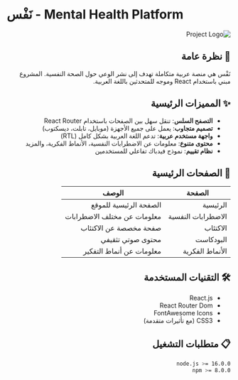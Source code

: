 # نَفْس - Mental Health Platform

<div dir="rtl">

![Project Logo](./src/assets/images/logo3.png)

## 🌟 نظرة عامة
نَفْس هي منصة عربية متكاملة تهدف إلى نشر الوعي حول الصحة النفسية. المشروع مبني باستخدام React وموجه للمتحدثين باللغة العربية.

## ✨ المميزات الرئيسية

- **التصفح السلس**: تنقل سهل بين الصفحات باستخدام React Router
- **تصميم متجاوب**: يعمل على جميع الأجهزة (موبايل، تابلت، ديسكتوب)
- **واجهة مستخدم عربية**: تدعم اللغة العربية بشكل كامل (RTL)
- **محتوى متنوع**: معلومات عن الاضطرابات النفسية، الأنماط الفكرية، والمزيد
- **نظام تقييم**: نموذج فيدباك تفاعلي للمستخدمين

## 📑 الصفحات الرئيسية

| الصفحة | الوصف |
|--------|--------|
| الرئيسية | الصفحة الرئيسية للموقع |
| الاضطرابات النفسية | معلومات عن مختلف الاضطرابات |
| الاكتئاب | صفحة مخصصة عن الاكتئاب |
| البودكاست | محتوى صوتي تثقيفي |
| الأنماط الفكرية | معلومات عن أنماط التفكير |

## 🛠 التقنيات المستخدمة

- React.js
- React Router Dom
- FontAwesome Icons
- CSS3 (مع تأثيرات متقدمة)

## 📋 متطلبات التشغيل

```bash
node.js >= 16.0.0
npm >= 8.0.0